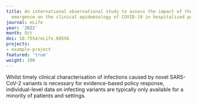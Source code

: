 ```yaml
---
title: An international observational study to assess the impact of the Omicron variant
  emergence on the clinical epidemiology of COVID-19 in hospitalised patients.
journal: eLife
year: '2022'
month: Oct
doi: 10.7554/eLife.80556
projects:
- example-project
featured: 'true'
weight: 200
---
```


Whilst timely clinical characterisation of infections caused by novel SARS-CoV-2 variants is necessary for evidence-based policy response, individual-level data on infecting variants are typically only available for a minority of patients and settings.